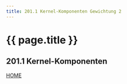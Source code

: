 ```yaml
---
title: 201.1 Kernel-Komponenten Gewichtung 2
---
```


# {{ page.title }}

## 201.1 Kernel-Komponenten

[HOME](./)
